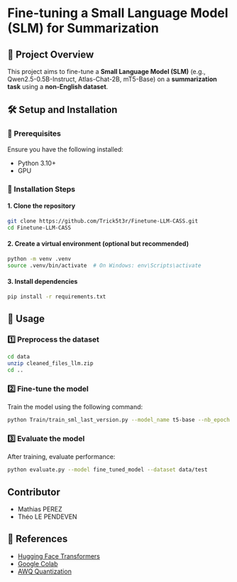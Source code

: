# Fine-tuning a Small Language Model (SLM) for Summarization

## 📌 Project Overview
This project aims to fine-tune a **Small Language Model (SLM)** (e.g., Qwen2.5-0.5B-Instruct, Atlas-Chat-2B, mT5-Base) on a **summarization task** using a **non-English dataset**.


## 🛠 Setup and Installation
### 🔹 Prerequisites
Ensure you have the following installed:
- Python 3.10+
- GPU

### 🔹 Installation Steps
#### 1. Clone the repository
```bash
git clone https://github.com/Trick5t3r/Finetune-LLM-CASS.git
cd Finetune-LLM-CASS
```
#### 2. Create a virtual environment (optional but recommended)
```bash
python -m venv .venv
source .venv/bin/activate  # On Windows: env\Scripts\activate
```
#### 3. Install dependencies
```bash
pip install -r requirements.txt
```


## 🚀 Usage
### 1️⃣ Preprocess the dataset
```bash
cd data
unzip cleaned_files_llm.zip
cd ..
```

### 2️⃣ Fine-tune the model
Train the model using the following command:
```bash
python Train/train_sml_last_version.py --model_name t5-base --nb_epoch 4 --save_path ./outputs/models/finetuned_sml
```

### 3️⃣ Evaluate the model
After training, evaluate performance:
```bash
python evaluate.py --model fine_tuned_model --dataset data/test
```

## Contributor
- Mathias PEREZ
- Théo LE PENDEVEN

## 🔗 References
- [Hugging Face Transformers](https://huggingface.co/transformers/)
- [Google Colab](https://colab.research.google.com/)
- [AWQ Quantization](https://github.com/mit-han-lab/llm-awq)